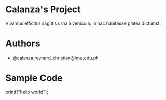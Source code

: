 # Calanza's Project
Vivamus efficitur sagittis urna a vehicula. In hac habitasse platea dictumst.
# Authors
- @calanza.reynard_christian@hnu.edu.ph

# Sample Code
printf("hello world");



